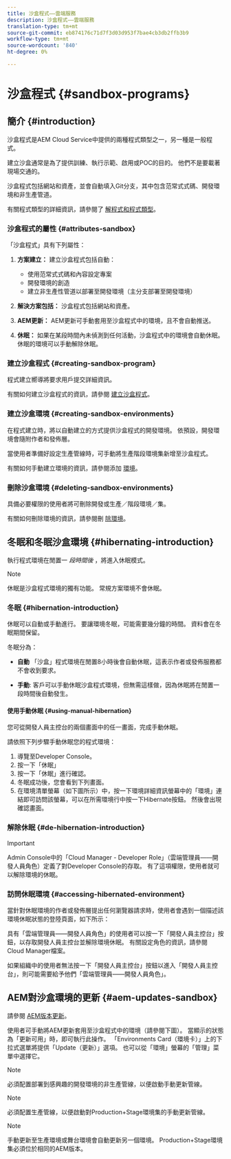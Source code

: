 ```yaml
---
title: 沙盒程式——雲端服務
description: 沙盒程式——雲端服務
translation-type: tm+mt
source-git-commit: eb874176c71d7f3d03d953f7bae4cb3db2ffb3b9
workflow-type: tm+mt
source-wordcount: '840'
ht-degree: 0%

---
```



# 沙盒程式 {#sandbox-programs}

## 簡介 {#introduction}

沙盒程式是AEM Cloud Service中提供的兩種程式類型之一，另一種是一般程式。

建立沙盒通常是為了提供訓練、執行示範、啟用或POC的目的。 他們不是要載著現場交通的。

沙盒程式包括網站和資產，並會自動填入Git分支，其中包含范常式式碼、開發環境和非生產管道。

有關程式類型的詳細資訊，請參閱了 [解程式和程式類型](https://docs.adobe.com/content/help/en/experience-manager-cloud-service/onboarding/getting-access/understand-program-types.html)。

### 沙盒程式的屬性 {#attributes-sandbox}

「沙盒程式」具有下列屬性：

1. **方案建立：** 建立沙盒程式包括自動：
   * 使用范常式式碼和內容設定專案
   * 開發環境的創造
   * 建立非生產性管道以部署至開發環境（主分支部署至開發環境）

1. **解決方案包括：** 沙盒程式包括網站和資產。

1. **AEM更新：** AEM更新可手動套用至沙盒程式中的環境，且不會自動推送。

1. **休眠：** 如果在某段時間內未偵測到任何活動，沙盒程式中的環境會自動休眠。 休眠的環境可以手動解除休眠。

### 建立沙盒程式 {#creating-sandbox-program}

程式建立嚮導將要求用戶提交詳細資訊。

有關如何建立沙盒程式的資訊，請參閱 [建立沙盒程式](https://docs.adobe.com/content/help/en/experience-manager-cloud-service/onboarding/getting-access/creating-a-program.html#create-demo-program)。

### 建立沙盒環境 {#creating-sandbox-environments}

在程式建立時，將以自動建立的方式提供沙盒程式的開發環境。 依預設，開發環境會隨附作者和發佈層。

當使用者準備好設定生產管線時，可手動將生產階段環境集新增至沙盒程式。

有關如何手動建立環境的資訊，請參閱添加 [環境](https://docs.adobe.com/content/help/en/experience-manager-cloud-service/implementing/using-cloud-manager/manage-environments.html#adding-environments)。

### 刪除沙盒環境  {#deleting-sandbox-environments}

具備必要權限的使用者將可刪除開發或生產／階段環境／集。

有關如何刪除環境的資訊，請參閱刪 [除環境](https://docs.adobe.com/content/help/en/experience-manager-cloud-service/implementing/using-cloud-manager/manage-environments.html#deleting-environment)。


## 冬眠和冬眠沙盒環境 {#hibernating-introduction}

執行程式環境在閒置一 *段時間後* ，將進入休眠模式。

>[!NOTE]
>休眠是沙盒程式環境的獨有功能。 常規方案環境不會休眠。

### 冬眠 {#hibernation-introduction}

休眠可以自動或手動進行。 要讓環境冬眠，可能需要幾分鐘的時間。 資料會在冬眠期間保留。

冬眠分為：

* **自動** 「沙盒」程式環境在閒置8小時後會自動休眠，這表示作者或發佈服務都不會收到要求。

* **手動**: 客戶可以手動休眠沙盒程式環境，但無需這樣做，因為休眠將在閒置一段時間後自動發生。

#### 使用手動休眠 {#using-manual-hibernation}


您可從開發人員主控台的兩個畫面中的任一畫面，完成手動休眠。

請依照下列步驟手動休眠您的程式環境：

1. 導覽至Developer Console。
1. 按一下「休眠」
1. 按一下「休眠」進行確認。
1. 冬眠成功後，您會看到下列畫面。
1. 在環境清單螢幕（如下圖所示）中，按一下環境詳細資訊螢幕中的「環境」連結即可訪問該螢幕，可以在所需環境行中按一下Hibernate按鈕。 然後會出現確認畫面。

### 解除休眠 {#de-hibernation-introduction}

>[!IMPORTANT]
>Admin Console中的「Cloud Manager - Developer Role」（雲端管理員——開發人員角色）定義了對Developer Console的存取。 有了這項權限，使用者就可以解除環境的休眠。

### 訪問休眠環境 {#accessing-hibernated-environment}

當針對休眠環境的作者或發佈層提出任何瀏覽器請求時，使用者會遇到一個描述該環境休眠狀態的登陸頁面，如下所示：

具有「雲端管理員——開發人員角色」的使用者可以按一下「開發人員主控台」按鈕，以存取開發人員主控台並解除環境休眠。 有關設定角色的資訊，請參閱Cloud Manager檔案。

如果組織中的使用者無法按一下「開發人員主控台」按鈕以進入「開發人員主控台」，則可能需要給予他們「雲端管理員——開發人員角色」。




## AEM對沙盒環境的更新 {#aem-updates-sandbox}


請參閱 [AEM版本更新](https://docs.adobe.com/content/help/en/experience-manager-cloud-service/implementing/deploying/overview.html#version-updates)。

使用者可手動將AEM更新套用至沙盒程式中的環境（請參閱下圖）。 當顯示的狀態為「更新可用」時，即可執行此操作。 「Environments Card（環境卡）」上的下拉式選單將提供「Update（更新）」選項。 也可以從「環境」螢幕的「管理」菜單中選擇它。

>[!NOTE]
>必須配置部署到感興趣的開發環境的非生產管線，以便啟動手動更新管線。

>[!NOTE]
>必須配置生產管線，以便啟動對Production+Stage環境集的手動更新管線。

>[!NOTE]
>手動更新至生產環境或舞台環境會自動更新另一個環境。 Production+Stage環境集必須位於相同的AEM版本。





